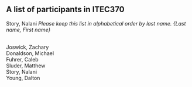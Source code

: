 A list of participants in ITEC370
---------------------------------
Story, Nalani
*Please keep this list in alphabetical order by last name.*
*{Last name, First name}*

<br/>Joswick, Zachary
<br/>Donaldson, Michael
<br/>Fuhrer, Caleb
<br/>Sluder, Matthew
<br/>Story, Nalani
<br/>Young, Dalton
